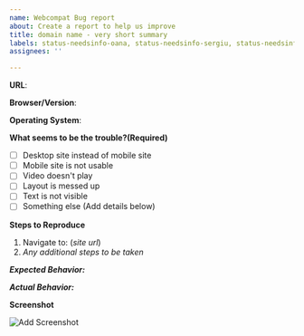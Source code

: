 ```yaml
---
name: Webcompat Bug report
about: Create a report to help us improve
title: domain name - very short summary
labels: status-needsinfo-oana, status-needsinfo-sergiu, status-needsinfo-cipriansv
assignees: ''

---
```


**URL**:

**Browser/Version**:

**Operating System**:

**What seems to be the trouble?(Required)**
- [ ] Desktop site instead of mobile site
- [ ] Mobile site is not usable
- [ ] Video doesn't play
- [ ] Layout is messed up
- [ ] Text is not visible
- [ ] Something else (Add details below)

**Steps to Reproduce**

1. Navigate to: (*site url*)
2. *Any additional steps to be taken*

*__Expected Behavior:__*


*__Actual Behavior:__*


**Screenshot**

![Add Screenshot](https://your/screenshot/url/here.png "Screenshot Descriptions")
